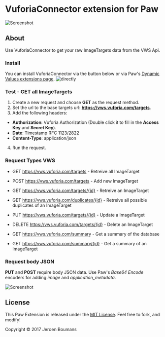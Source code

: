 # VuforiaConnector extension for Paw

![Screenshot](https://raw.githubusercontent.com/jeroenboumans/Paw-VuforiaConnector/master/Screenshot.png)


## About

Use VuforiaConnector to get your raw ImageTargets data from the VWS Api.


### Install 

You can install VuforiaConnector via the button below or via Paw's [Dynamic Values extensions page](https://paw.cloud/extensions/VuforiaConnector).
![directly](https://raw.githubusercontent.com/jeroenboumans/Paw-VuforiaConnector/master/install.png)


### Test - GET all ImageTargets

1. Create a new request and choose **GET** as the request method.
2. Set the url to the base targets url: **https://vws.vuforia.com/targets**.
3. Add the following headers:
  * **Authorization**: Vuforia Authorization (Double click it to fill in the **Access Key** and **Secret Key**).
  * **Date**: Timestamp RFC 1123/2822
  * **Content-Type**: application/json
4. Run the request.


### Request Types VWS

* GET https://vws.vuforia.com/targets - Retreive all ImageTarget
* POST https://vws.vuforia.com/targets - Add new ImageTarget
* GET https://vws.vuforia.com/targets/{id} - Retreive an ImageTarget
* GET https://vws.vuforia.com/duplicates/{id} - Retreive all possible duplicates of an ImageTarget
* PUT https://vws.vuforia.com/targets/{id} - Update a ImageTarget
* DELETE https://vws.vuforia.com/targets/{id} - Delete an ImageTarget

* GET https://vws.vuforia.com/summary - Get a summary of the database
* GET https://vws.vuforia.com/summary/{id} - Get a summary of an ImageTarget


### Request body JSON

**PUT** and **POST** require body JSON data. Use Paw's *Base64 Encode* encoders for adding *image* and *application_metadata*.

![Screenshot](https://raw.githubusercontent.com/jeroenboumans/Paw-VuforiaConnector/master/Screenshot_json.png?i)


## License

This Paw Extension is released under the [MIT License](LICENSE). Feel free to fork, and modify!

Copyright © 2017 Jeroen Boumans
